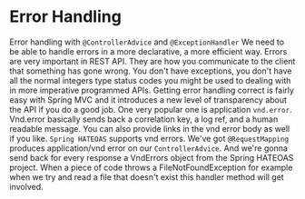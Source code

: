 # Error Handling

Error handling with `@ControllerAdvice` and `@ExceptionHandler`
We need to be able to handle errors in a more declarative, a more efficient way. 
Errors are very important in REST API. They are how you communicate to the client 
that something has gone wrong. You don't have exceptions, you don't have all the normal 
integers type status codes you might be used to dealing with in more imperative 
programmed APIs. Getting error handling correct is fairly easy with Spring MVC and 
it introduces a new level of transparency about the API if you do a good job. 
One very popular one is application `vnd.error`. Vnd.error basically sends back a 
correlation key, a log ref, and a human readable message. You can also provide links 
in the vnd error body as well if you like. `Spring HATEOAS` supports vnd errors. 
We've got `@RequestMapping` produces application/vnd error on our `ControllerAdvice`. 
And we're gonna send back for every response a VndErrors object from the Spring HATEOAS project. 
When a piece of code throws a FileNotFoundException for example when we try and read 
a file that doesn't exist this handler method will get involved.